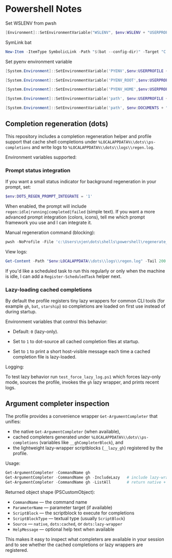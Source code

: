 # Powershell Notes

Set WSLENV from pwsh

```powershell
[Environment]::SetEnvironmentVariable("WSLENV", $env:WSLENV + "USERPROFILE/p:", [System.EnvironmentVariableTarget]::User)
```

SymLink bat

```powershell
New-Item -ItemType SymbolicLink -Path "$(bat --config-dir)" -Target "C:\projects\dots\configs\bat" -ErrorAction Stop
```

Set pyenv environment variable

```powershell
[System.Environment]::SetEnvironmentVariable('PYENV',$env:USERPROFILE + "\\.pyenv\\pyenv-win\\","User")

[System.Environment]::SetEnvironmentVariable('PYENV_ROOT',$env:USERPROFILE + "\\.pyenv\\pyenv-win\\","User")

[System.Environment]::SetEnvironmentVariable('PYENV_HOME',$env:USERPROFILE + "\\.pyenv\\pyenv-win\\","User")

[System.Environment]::SetEnvironmentVariable('path', $env:USERPROFILE + "\\.pyenv\\pyenv-win\\bin;" + $env:USERPROFILE + "\\.pyenv\\pyenv-win\\shims;" + [System.Environment]::GetEnvironmentVariable('path', "User"),"User")

[System.Environment]::SetEnvironmentVariable('path', $env:DOCUMENTS + "\\PowerShell\\Scripts;" + [System.Environment]::GetEnvironmentVariable('path', "User"),"User")

```

## Completion regeneration (dots)

This repository includes a completion regeneration helper and profile support that cache shell completions under `%LOCALAPPDATA%\\dots\\ps-completions` and write logs to `%LOCALAPPDATA%\\dots\\logs\\regen.log`.

Environment variables supported:

### Prompt status integration

If you want a small status indicator for background regeneration in your prompt, set:

```powershell
$env:DOTS_REGEN_PROMPT_INTEGRATE = '1'
```

When enabled, the prompt will include `regen:idle|running|completed|failed` (simple text). If you want a more advanced prompt integration (colors, icons), tell me which prompt framework you use and I can integrate it.

Manual regeneration command (blocking):

```powershell
pwsh -NoProfile -File 'c:\Users\njen\dots\shells\powershell\regenerate_completions.ps1' -Force
```

View logs:

```powershell
Get-Content -Path "$env:LOCALAPPDATA\\dots\\logs\\regen.log" -Tail 200
```

If you'd like a scheduled task to run this regularly or only when the machine is idle, I can add a `Register-ScheduledTask` helper next.

### Lazy-loading cached completions

By default the profile registers tiny lazy wrappers for common CLI tools (for example `gh`, `bat`, `starship`) so completions are loaded on first use instead of during startup.

Environment variables that control this behavior:

- Default: `0` (lazy-only).
- Set to `1` to dot-source all cached completion files at startup.

- Set to `1` to print a short host-visible message each time a cached completion file is lazy-loaded.

Logging:

To test lazy behavior run `test_force_lazy_log.ps1` which forces lazy-only mode, sources the profile, invokes the `gh` lazy wrapper, and prints recent logs.

## Argument completer inspection

The profile provides a convenience wrapper `Get-ArgumentCompleter` that unifies:

- the native `Get-ArgumentCompleter` (when available),
- cached completers generated under `%LOCALAPPDATA%\\dots\\ps-completions` (variables like `__ghCompleterBlock`), and
- the lightweight lazy-wrapper scriptblocks (`__lazy_gh`) registered by the profile.

Usage:

```powershell
Get-ArgumentCompleter -CommandName gh
Get-ArgumentCompleter -CommandName gh -IncludeLazy   # include lazy-wrapper entries
Get-ArgumentCompleter -CommandName gh -ListAll       # return native + cached + lazy entries
```

Returned object shape (PSCustomObject):

- `CommandName` — the command name
- `ParameterName` — parameter target (if available)
- `ScriptBlock` — the scriptblock to execute for completions
- `ScriptBlockType` — textual type (usually `ScriptBlock`)
- `Source` — `native`, `dots:cached`, or `dots:lazy-wrapper`
- `HelpMessage` — optional help text when available

This makes it easy to inspect what completers are available in your session and to see whether the cached completions or lazy wrappers are registered.
